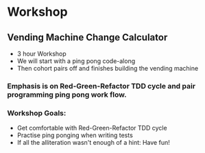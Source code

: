 # Workshop

## Vending Machine Change Calculator
* 3 hour Workshop
* We will start with a ping pong code-along
* Then cohort pairs off and finishes building the vending machine

### Emphasis is on Red-Green-Refactor TDD cycle and pair programming ping pong work flow.

### Workshop Goals:

* Get comfortable with Red-Green-Refactor TDD cycle
* Practise ping ponging when writing tests
* If all the alliteration wasn't enough of a hint: Have fun!
